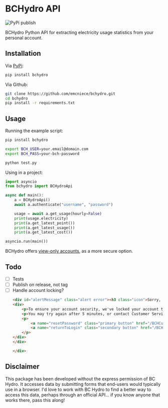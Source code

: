 # BCHydro API

![PyPi publish](https://github.com/emcniece/bchydro/workflows/Publish%20PyPi/badge.svg)

BCHydro Python API for extracting electricity usage statistics from your personal account.

## Installation

Via [PyPi](https://pypi.org/project/bchydro/):

```sh
pip install bchydro
```

Via Github:

```sh
git clone https://github.com/emcniece/bchydro.git
cd bchydro
pip install -r requirements.txt
```

## Usage

Running the example script:

```sh
pip install bchydro

export BCH_USER=your.email@domain.com
export BCH_PASS=your-bch-password

python test.py
```

Using in a project:

```py
import asyncio
from bchydro import BCHydroApi

async def main():
    a = BCHydroApi()
    await a.authenticate("username", "password")

    usage = await a.get_usage(hourly=False)
    print(usage.electricity)
    print(a.get_latest_point())
    print(a.get_latest_usage())
    print(a.get_latest_cost())

asyncio.run(main())
```

BCHydro offers [view-only accounts](https://app.bchydro.com/BCHCustomerPortal/web/accountAccessView.html),
as a more secure option.

## Todo

- [ ] Tests
- [ ] Publish on release, not tag
- [ ] Handle account locking?
    ```html
    <div id="alertMessage" class="alert error"><h3 class="icon">Sorry, your account is locked</h3></div>
    <div>
        <p>To ensure your account security, we've locked your account to prevent further attempts to log in.</p>
        <p>You may try again after 5 minutes, or contact Customer Service.</p>
        <p>
            <a name="resetPassword" class="primary button" href="/BCHCustomerPortal/forgotPassword.html">Reset password</a>
            <a name="returnToLogin" class="secondary button" href="/BCHCustomerPortal/web/login.html">Return to login</a>
        </p>
    </div>
    </div>

    </div>
    ```

## Disclaimer

This package has been developed without the express permission of BC Hydro. It accesses data by submitting forms that end-users would typically use in a browser. I'd love to work with BC Hydro to find a better way to access this data, perhaps through an official API... if you know anyone that works there, pass this along!

